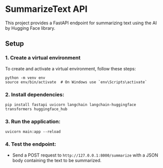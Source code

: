 # SummarizeText API

This project provides a FastAPI endpoint for summarizing text using the AI by Hugging Face library.

## Setup

### 1. Create a virtual environment

To create and activate a virtual environment, follow these steps:

```
python -m venv env
source env/bin/activate  # On Windows use `env\Scripts\activate`
```
### 2. Install dependencies:
```
pip install fastapi uvicorn langchain langchain-huggingface transformers huggingface_hub
```
### 3. Run the application:
```
uvicorn main:app --reload
```
### 4. Test the endpoint:
- Send a POST request to ```http://127.0.0.1:8000/summarize``` with a JSON body containing the text to be summarized.